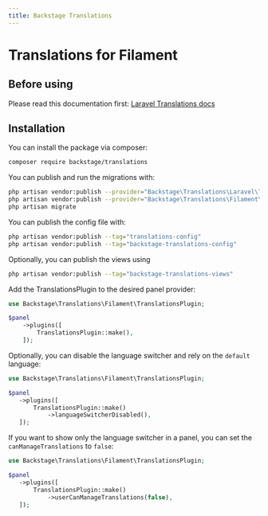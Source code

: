 ```yaml
---
title: Backstage Translations
---
```


# Translations for Filament

## Before using

Please read this documentation first: [Laravel Translations docs](/09-plugins/plugins/translations/sub/laravel-translations/01-introduction.html)

## Installation

You can install the package via composer:

```bash
composer require backstage/translations
```

You can publish and run the migrations with:

```bash
php artisan vendor:publish --provider="Backstage\Translations\Laravel\TranslationServiceProvider"
php artisan vendor:publish --provider="Backstage\Translations\Filament\TranslationServiceProvider"
php artisan migrate
```

You can publish the config file with:

```bash
php artisan vendor:publish --tag="translations-config"
php artisan vendor:publish --tag="backstage-translations-config"
```

Optionally, you can publish the views using

```bash
php artisan vendor:publish --tag="backstage-translations-views"
```

Add the TranslationsPlugin to the desired panel provider:

```php
use Backstage\Translations\Filament\TranslationsPlugin;

$panel
    ->plugins([
        TranslationsPlugin::make(),
    ]);
```

Optionally, you can disable the language switcher and rely on the ``default`` language:
 ```php
use Backstage\Translations\Filament\TranslationsPlugin;

$panel
    ->plugins([
        TranslationsPlugin::make()
            ->languageSwitcherDisabled(),
    ]);
```

If you want to show only the language switcher in a panel, you can set the `canManageTranslations` to `false`:

 ```php
use Backstage\Translations\Filament\TranslationsPlugin;

$panel
    ->plugins([
        TranslationsPlugin::make()
            ->userCanManageTranslations(false),
    ]);
```
